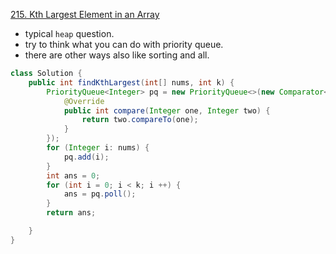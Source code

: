 [ 215. Kth Largest Element in an Array](https://leetcode.com/problems/kth-largest-element-in-an-array/)

- typical `heap` question.
- try to think what you can do with priority queue.
- there are other ways also like sorting and all.

```java
class Solution {
    public int findKthLargest(int[] nums, int k) {
        PriorityQueue<Integer> pq = new PriorityQueue<>(new Comparator<>() {
            @Override
            public int compare(Integer one, Integer two) {
                return two.compareTo(one);
            }
        });
        for (Integer i: nums) {
            pq.add(i);
        }
        int ans = 0;
        for (int i = 0; i < k; i ++) {
            ans = pq.poll();
        }
        return ans;

    }
}
```
